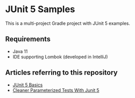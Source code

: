 JUnit 5 Samples
===============

This is a multi-project Gradle project with JUnit 5 examples.

## Requirements

- Java 11
- IDE supporting Lombok (developed in IntelliJ)

## Articles referring to this repository

- [JUnit 5 Basics](http://blog.codeleak.pl/2017/10/junit-5-basics.html)
- [Cleaner Parameterized Tests With Junit 5](http://blog.codeleak.pl/2017/10/junit-5-basics.html)

 
